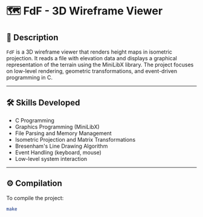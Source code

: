 # 🗺️ FdF - 3D Wireframe Viewer

## 📌 Description

`FdF` is a 3D wireframe viewer that renders height maps in isometric projection. It reads a file with elevation data and displays a graphical representation of the terrain using the MiniLibX library. The project focuses on low-level rendering, geometric transformations, and event-driven programming in C.

---

## 🛠️ Skills Developed

- C Programming
- Graphics Programming (MiniLibX)
- File Parsing and Memory Management
- Isometric Projection and Matrix Transformations
- Bresenham's Line Drawing Algorithm
- Event Handling (keyboard, mouse)
- Low-level system interaction

---

## ⚙️ Compilation

To compile the project:

```bash
make
